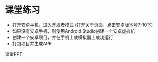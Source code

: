 # 课堂练习

* 打开安卓手机，进入<span class="text-red-600">开发者模式</span> (打开关于页面，点击安卓版本号7-10下) 
* 如果没有安卓手机，则使用Android Studio创建一个<span class="text-red-600">安卓虚拟机</span>
* 创建一个<span class="text-red-600">安卓项目</span>，并在手机上或模拟器上成功运行
* 打包项目并生成<span class="text-red-600">APK</span>

<div class="text-2xl mt-5">课堂PPT</div>

<div class="mt-3">
    <QRCode
        value="http://course.cloudesk.top"
        :width="180"
        :height="180"
        color=""
        image=""
    />
</div>